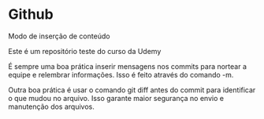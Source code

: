 # Github
Modo de inserção de conteúdo

Este é um repositório teste do curso da Udemy

É sempre uma boa prática inserir mensagens nos commits para nortear a equipe e relembrar informações. Isso é feito através do comando -m.

Outra boa prática é usar o comando git diff antes do commit para identificar o que mudou no arquivo. Isso garante maior segurança no envio e manutenção dos arquivos.
